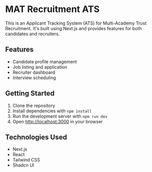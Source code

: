 # MAT Recruitment ATS

This is an Applicant Tracking System (ATS) for Multi-Academy Trust Recruitment. It's built using Next.js and provides features for both candidates and recruiters.

## Features

- Candidate profile management
- Job listing and application
- Recruiter dashboard
- Interview scheduling

## Getting Started

1. Clone the repository
2. Install dependencies with `npm install`
3. Run the development server with `npm run dev`
4. Open [http://localhost:3000](http://localhost:3000) in your browser

## Technologies Used

- Next.js
- React
- Tailwind CSS
- Shadcn UI

